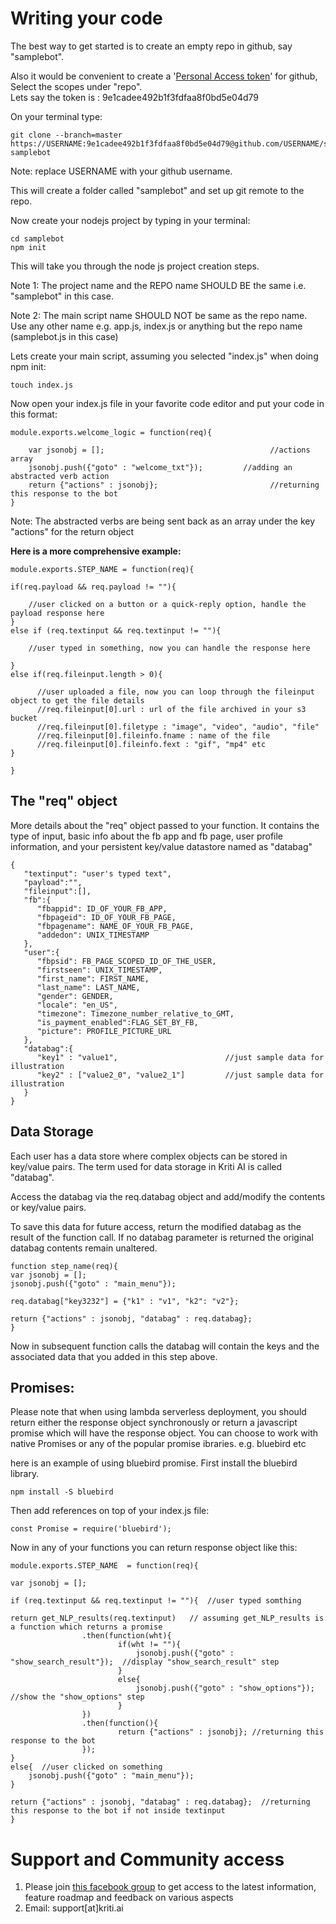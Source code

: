 # Writing your code

The best way to get started is to create an empty repo in github, say "samplebot".

Also it would be convenient to create a '[Personal Access token](https://github.com/settings/tokens)' for github, Select the scopes under "repo".  
Lets say the token is : 9e1cadee492b1f3fdfaa8f0bd5e04d79

On your terminal type:

```
git clone --branch=master https://USERNAME:9e1cadee492b1f3fdfaa8f0bd5e04d79@github.com/USERNAME/samplebot.git samplebot
```

Note: replace USERNAME with your github username.

This will create a folder called "samplebot" and set up git remote to the repo.

Now create your nodejs project by typing in your terminal:

```
cd samplebot
npm init
```

This will take you through the node js project creation steps.

Note 1: The project name and the REPO name SHOULD BE the same i.e. "samplebot" in this case.

Note 2: The main script name SHOULD NOT be same as the repo name. Use any other name e.g. app.js, index.js or anything but  the repo name \(samplebot.js in this case\)

Lets create your main script, assuming you selected "index.js" when doing npm init:

```
touch index.js
```

Now open your index.js file in your favorite code editor and put your code in this format:

```
module.exports.welcome_logic = function(req){

    var jsonobj = [];                                     //actions array
    jsonobj.push({"goto" : "welcome_txt"});         //adding an abstracted verb action
    return {"actions" : jsonobj};                         //returning this response to the bot 
}
```

Note: The abstracted verbs are being sent back as an array under the key "actions" for the return object

**Here is a more comprehensive example:**

```
module.exports.STEP_NAME = function(req){

if(req.payload && req.payload != ""){

    //user clicked on a button or a quick-reply option, handle the payload response here
}
else if (req.textinput && req.textinput != ""){

    //user typed in something, now you can handle the response here

}  
else if(req.fileinput.length > 0){

      //user uploaded a file, now you can loop through the fileinput object to get the file details
      //req.fileinput[0].url : url of the file archived in your s3 bucket
      //req.fileinput[0].filetype : "image", "video", "audio", "file"
      //req.fileinput[0].fileinfo.fname : name of the file 
      //req.fileinput[0].fileinfo.fext : "gif", "mp4" etc
}

}
```

## 

## The "req" object

More details about the "req" object passed to your function. It contains the type of input, basic info about the fb app and fb page, user profile information, and your persistent key/value datastore named as "databag"

```
{  
   "textinput": "user's typed text",
   "payload":"",
   "fileinput":[],
   "fb":{  
      "fbappid": ID_OF_YOUR_FB_APP,
      "fbpageid": ID_OF_YOUR_FB_PAGE,
      "fbpagename": NAME_OF_YOUR_FB_PAGE,
      "addedon": UNIX_TIMESTAMP
   },
   "user":{  
      "fbpsid": FB_PAGE_SCOPED_ID_OF_THE_USER,
      "firstseen": UNIX_TIMESTAMP,
      "first_name": FIRST_NAME,
      "last_name": LAST_NAME,
      "gender": GENDER,
      "locale": "en_US",
      "timezone": Timezone_number_relative_to_GMT,
      "is_payment_enabled":FLAG_SET_BY_FB,
      "picture": PROFILE_PICTURE_URL
   },
   "databag":{  
      "key1" : "value1",                        //just sample data for illustration
      "key2" : ["value2_0", "value2_1"]         //just sample data for illustration
   }
}
```

## Data Storage

Each user has a data store where complex objects can be stored in key/value pairs. The term used for data storage in Kriti AI is called "databag".

Access the databag via the req.databag object and add/modify the contents or key/value pairs.

To save this data for future access, return the modified databag as the result of the function call. If no databag parameter is returned the original databag contents remain unaltered.

```
function step_name(req){
var jsonobj = [];
jsonobj.push({"goto" : "main_menu"});

req.databag["key3232"] = {"k1" : "v1", "k2": "v2"};

return {"actions" : jsonobj, "databag" : req.databag};
}
```

Now in subsequent function calls the databag will contain the keys and the associated data that you added in this step above.

## 

## Promises:

Please note that when using lambda serverless deployment, you should return either the response object synchronously or return a javascript promise which will have the response object. You can choose to work with native Promises or any of the popular promise ibraries. e.g. bluebird etc

here is an example of using bluebird promise. First install the bluebird library.

```
npm install -S bluebird
```

Then add references on top of your index.js file:

```
const Promise = require('bluebird');
```

Now in any of your functions you can return response object like this:

```
module.exports.STEP_NAME  = function(req){

var jsonobj = [];

if (req.textinput && req.textinput != ""){  //user typed somthing

return get_NLP_results(req.textinput)   // assuming get_NLP_results is a function which returns a promise
                .then(function(wht){ 
                        if(wht != ""){
                            jsonobj.push({"goto" : "show_search_result"});  //display "show_search_result" step
                        }
                        else{
                            jsonobj.push({"goto" : "show_options"});   //show the "show_options" step
                        }
                })
                .then(function(){                    
                        return {"actions" : jsonobj}; //returning this response to the bot
                });
}
else{  //user clicked on something
    jsonobj.push({"goto" : "main_menu"});
}

return {"actions" : jsonobj, "databag" : req.databag};  //returning this response to the bot if not inside textinput
}
```



# Support and Community access

1. Please join [this facebook group](https://www.facebook.com/groups/689444534571301/ "Kriti AI Creators Hub") to get access to the latest information, feature roadmap and feedback on various aspects
2. Email: support\[at\]kriti.ai



